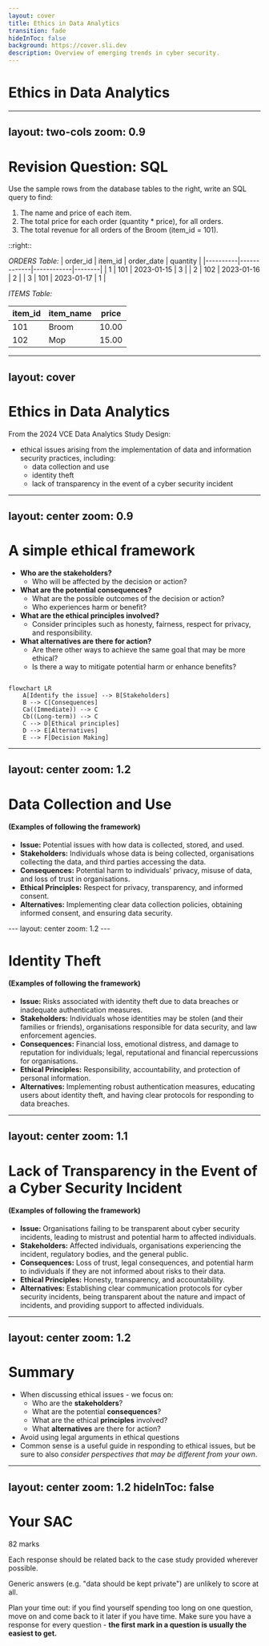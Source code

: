 ```yaml
---
layout: cover
title: Ethics in Data Analytics
transition: fade
hideInToc: false
background: https://cover.sli.dev
description: Overview of emerging trends in cyber security.
---
```


# Ethics in Data Analytics

---
layout: two-cols
zoom: 0.9
---

# Revision Question: SQL 

Use the sample rows from the database tables to the right, write an SQL query to find:

1. The name and price of each item.
2. The total price for each order (quantity * price), for all orders.
3. The total revenue for all orders of the Broom (item_id = 101).

::right::

*ORDERS Table:*
| order_id | item_id | order_date | quantity |
|----------|-------------|------------|--------|
| 1        | 101         | 2023-01-15 | 3 |
| 2        | 102         | 2023-01-16 | 2 |
| 3        | 101         | 2023-01-17 | 1 |

*ITEMS Table:*

| item_id | item_name     | price |
|---------|---------------|-------|
| 101     | Broom         | 10.00 |
| 102     | Mop           | 15.00 |


---
layout: cover
---

# Ethics in Data Analytics

From the 2024 VCE Data Analytics Study Design:

- ethical issues arising from the implementation of data and information security practices, including:
    - data collection and use
    - identity theft
    - lack of transparency in the event of a cyber security incident

---
layout: center
zoom: 0.9
---

# A simple ethical framework

- **Who are the stakeholders?**
    - Who will be affected by the decision or action?
- **What are the potential consequences?**
    - What are the possible outcomes of the decision or action?
    - Who experiences harm or benefit?
- **What are the ethical principles involved?**
    - Consider principles such as honesty, fairness, respect for privacy, and responsibility.
- **What alternatives are there for action?**
    - Are there other ways to achieve the same goal that may be more ethical?
    - Is there a way to mitigate potential harm or enhance benefits?

```mermaid

flowchart LR
    A[Identify the issue] --> B[Stakeholders]
    B --> C[Consequences]
    Ca((Immediate)) --> C
    Cb((Long-term)) --> C 
    C --> D[Ethical principles]
    D --> E[Alternatives]
    E --> F[Decision Making]
```

---
layout: center
zoom: 1.2
---

# Data Collection and Use
#### (Examples of following the framework)

<v-clicks>

- **Issue:** Potential issues with how data is collected, stored, and used.
- **Stakeholders:** Individuals whose data is being collected, organisations collecting the data, and third parties accessing the data.
- **Consequences:** Potential harm to individuals' privacy, misuse of data, and loss of trust in organisations.
- **Ethical Principles:** Respect for privacy, transparency, and informed consent.
- **Alternatives:** Implementing clear data collection policies, obtaining informed consent, and ensuring data security.

</v-clicks>
---
layout: center
zoom: 1.2
---

# Identity Theft 
#### (Examples of following the framework)

<v-clicks>

- **Issue:** Risks associated with identity theft due to data breaches or inadequate authentication measures.
- **Stakeholders:** Individuals whose identities may be stolen (and their families or friends), organisations responsible for data security, and law enforcement agencies.
- **Consequences:** Financial loss, emotional distress, and damage to reputation for individuals; legal, reputational and financial repercussions for organisations. 
- **Ethical Principles:** Responsibility, accountability, and protection of personal information.
- **Alternatives:** Implementing robust authentication measures, educating users about identity theft, and having clear protocols for responding to data breaches.

</v-clicks>

---
layout: center
zoom: 1.1
---

# Lack of Transparency in the Event of a Cyber Security Incident 
#### (Examples of following the framework)

<v-clicks>

- **Issue:** Organisations failing to be transparent about cyber security incidents, leading to mistrust and potential harm to affected individuals.
- **Stakeholders:** Affected individuals, organisations experiencing the incident, regulatory bodies, and the general public.
- **Consequences:** Loss of trust, legal consequences, and potential harm to individuals if they are not informed about risks to their data.
- **Ethical Principles:** Honesty, transparency, and accountability.
- **Alternatives:** Establishing clear communication protocols for cyber security incidents, being transparent about the nature and impact of incidents, and providing support to affected individuals.

</v-clicks>

---
layout: center
zoom: 1.2
---

# Summary

- When discussing ethical issues - we focus on:
    - Who are the **stakeholders**?
    - What are the potential **consequences**?
    - What are the ethical **principles** involved?
    - What **alternatives** are there for action?
- Avoid using legal arguments in ethical questions
- Common sense is a useful guide in responding to ethical issues, but be sure to also *consider perspectives that may be different from your own*.

---
layout: center
zoom: 1.2
hideInToc: false
---

# Your SAC

82 marks

Each response should be related back to the case study provided wherever possible.

Generic answers (e.g. "data should be kept private") are unlikely to score at all.

Plan your time out: if you find yourself spending too long on one question, move on and come back to it later if you have time. Make sure you have a response for every question - **the first mark in a question is usually the easiest to get.**